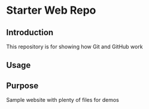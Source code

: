 # Starter Web Repo

## Introduction

This repository is for showing how Git and GitHub work
## Usage


## Purpose

Sample website with plenty of files for demos
